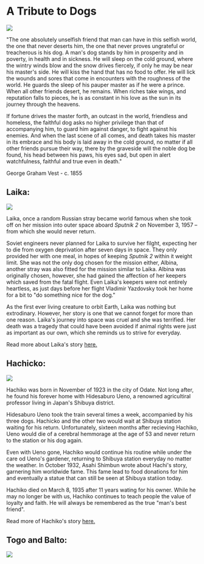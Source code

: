 # A Tribute to Dogs

<img src= "https://rarehistoricalphotos.com/wp-content/uploads/2024/03/famous-dogs-from-history.jpg">

"The one absolutely unselfish friend that man can have in this selfish world, the one that never deserts him, the one that never proves ungrateful or treacherous is his dog. A man's dog stands by him in prosperity and in poverty, in health and in sickness. He will sleep on the cold ground, where the wintry winds blow and the snow drives fiercely, if only he may be near his master's side. He will kiss the hand that has no food to offer. He will lick the wounds and sores that come in encounters with the roughness of the world. He guards the sleep of his pauper master as if he were a prince. When all other friends desert, he remains. When riches take wings, and reputation falls to pieces, he is as constant in his love as the sun in its journey through the heavens.

If fortune drives the master forth, an outcast in the world, friendless and homeless, the faithful dog asks no higher privilege than that of accompanying him, to guard him against danger, to fight against his enemies. And when the last scene of all comes, and death takes his master in its embrace and his body is laid away in the cold ground, no matter if all other friends pursue their way, there by the graveside will the noble dog be found, his head between his paws, his eyes sad, but open in alert watchfulness, faithful and true even in death."

George Graham Vest - c. 1855

## Laika:
<img src= "https://th-thumbnailer.cdn-si-edu.com/uylxR2L5kRWDI4VXhRnyfYkowhA=/fit-in/1072x0/filters:focal(617x240:618x241)/https://tf-cmsv2-smithsonianmag-media.s3.amazonaws.com/filer/97/20/9720e246-d482-439b-a7a3-a5ad143d154d/web11867-2011h.jpg">

Laika, once a random Russian stray became world famous when she took off on her mission into outer space aboard *Sputnik 2* on November 3, 1957 – from which she would never return. 

Soviet engineers never planned for Laika to survive her filght, expecting her to die from oxygen deprivation after seven days in space. They only provided her with one meal, in hopes of keeping *Sputnik 2* within it weight limit. She was not the only dog chosen for the mission either, Albina, another stray was also fitted for the mission similar to Laika. Albina was originally chosen, however, she had gained the affection of her keepers which saved from the fatal flight. Even Laika's keepers were not entirely heartless, as just days before her flight Vladimir Yazdovsky took her home for a bit to "do something nice for the dog." 

As the first ever living creature to orbit Earth, Laika was nothing but extrodinary. However, her story is one that we cannot forget for more than one reason. Laika's journey into space was cruel and she was terrified. Her death was a tragedy that could have been avoided if animal rights were just as important as our own, which she reminds us to strive for everyday.

Read more about Laika's story [here.](https://www.smithsonianmag.com/smithsonian-institution/sad-story-laika-space-dog-and-her-one-way-trip-orbit-1-180968728/)


## Hachicko:
<img src= "https://ichef.bbci.co.uk/news/1536/cpsprodpb/31DC/production/_129346721_gettyimages-1354477395.jpg.webp">

Hachiko was born in November of 1923 in the city of Odate. Not long after, he found his forever home with Hidesaburo Ueno, a renowned agricultiral professor living in Japan's Shibuya district.  

Hidesaburo Ueno took the train several times a week, accompanied by his three dogs. Hachicko and the other two would wait at Shibuya station waiting for his return. Unfortunately, sixteen months after recieving Hachiko, Ueno would die of a cerebral hemmorage at the age of 53 and never return to the station or his dog again.  

Even with Ueno gone, Hachiko would continue his routine while under the care od Ueno's gardener, returning to Shibuya station everyday no matter the weather. In October 1932, Asahi Shimbun wrote about Hachi's story, garnering him worldwide fame. This fame lead to food donations for him and eventually a statue that can still be seen at Shibuya statiion today. 

Hachiko died on March 8, 1935 after 11 years wating for his owner. While he may no longer be with us, Hachiko continues to teach people the value of loyalty and faith. He will always be remembered as the true "man's best friend".

Read more of Hachiko's story [here.](https://www.bbc.com/news/world-asia-65259426)

## Togo and Balto:
<img src= "https://www.akc.org/wp-content/uploads/2020/03/Togo-in-Front-of-Team-circa-1925-1.jpg">
